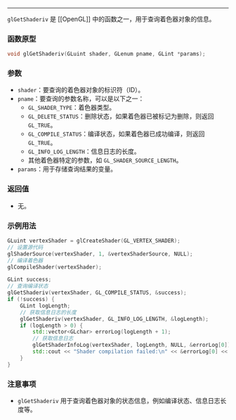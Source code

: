 
----
`glGetShaderiv` 是 [[OpenGL]] 中的函数之一，用于查询着色器对象的信息。
### 函数原型
```cpp
void glGetShaderiv(GLuint shader, GLenum pname, GLint *params);
```
### 参数
- `shader`：要查询的着色器对象的标识符（ID）。
- `pname`：要查询的参数名称，可以是以下之一：
  - `GL_SHADER_TYPE`：着色器类型。
  - `GL_DELETE_STATUS`：删除状态，如果着色器已被标记为删除，则返回 `GL_TRUE`。
  - `GL_COMPILE_STATUS`：编译状态，如果着色器已成功编译，则返回 `GL_TRUE`。
  - `GL_INFO_LOG_LENGTH`：信息日志的长度。
  - 其他着色器特定的参数，如 `GL_SHADER_SOURCE_LENGTH`。
- `params`：用于存储查询结果的变量。
### 返回值
- 无。
### 示例用法
```cpp
GLuint vertexShader = glCreateShader(GL_VERTEX_SHADER);
// 设置源代码
glShaderSource(vertexShader, 1, &vertexShaderSource, NULL);
// 编译着色器
glCompileShader(vertexShader);

GLint success;
// 查询编译状态
glGetShaderiv(vertexShader, GL_COMPILE_STATUS, &success);
if (!success) {
    GLint logLength;
    // 获取信息日志的长度
    glGetShaderiv(vertexShader, GL_INFO_LOG_LENGTH, &logLength);
    if (logLength > 0) {
        std::vector<GLchar> errorLog(logLength + 1);
        // 获取信息日志
        glGetShaderInfoLog(vertexShader, logLength, NULL, &errorLog[0]);
        std::cout << "Shader compilation failed:\n" << &errorLog[0] << std::endl;
    }
}
```
### 注意事项
- `glGetShaderiv` 用于查询着色器对象的状态信息，例如编译状态、信息日志长度等。